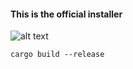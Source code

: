 #### This is the official installer

![alt text](https://i.imgur.com/hl0M5mQ.png)

``cargo build --release``